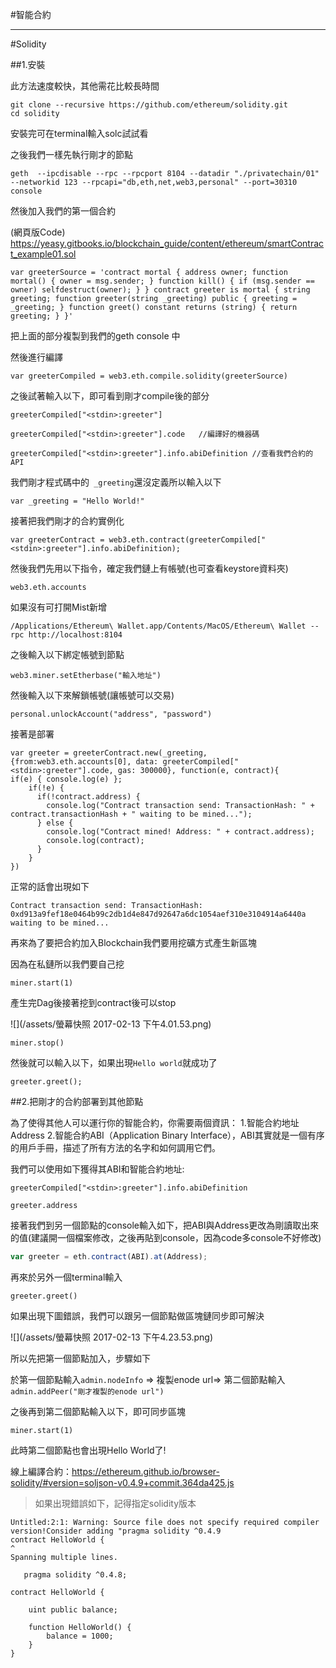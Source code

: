 #智能合約


-----
#Solidity

##1.安裝


此方法速度較快，其他需花比較長時間
```
git clone --recursive https://github.com/ethereum/solidity.git
cd solidity
```
安裝完可在terminal輸入solc試試看

之後我們一樣先執行剛才的節點

```
geth  --ipcdisable --rpc --rpcport 8104 --datadir "./privatechain/01" --networkid 123 --rpcapi="db,eth,net,web3,personal" --port=30310 console
```


然後加入我們的第一個合約

(網頁版Code)
https://yeasy.gitbooks.io/blockchain_guide/content/ethereum/smartContract_example01.sol
```
var greeterSource = 'contract mortal { address owner; function mortal() { owner = msg.sender; } function kill() { if (msg.sender == owner) selfdestruct(owner); } } contract greeter is mortal { string greeting; function greeter(string _greeting) public { greeting = _greeting; } function greet() constant returns (string) { return greeting; } }'
```

把上面的部分複製到我們的geth console 中

然後進行編譯

```
var greeterCompiled = web3.eth.compile.solidity(greeterSource)
```

之後試著輸入以下，即可看到剛才compile後的部分

```
greeterCompiled["<stdin>:greeter"]

greeterCompiled["<stdin>:greeter"].code   //編譯好的機器碼

greeterCompiled["<stdin>:greeter"].info.abiDefinition //查看我們合約的API
```

我們剛才程式碼中的` _greeting`還沒定義所以輸入以下

```
var _greeting = "Hello World!"
```

接著把我們剛才的合約實例化

```
var greeterContract = web3.eth.contract(greeterCompiled["<stdin>:greeter"].info.abiDefinition);
```

然後我們先用以下指令，確定我們鏈上有帳號(也可查看keystore資料夾)
```
web3.eth.accounts
```
如果沒有可打開Mist新增

```
/Applications/Ethereum\ Wallet.app/Contents/MacOS/Ethereum\ Wallet --rpc http://localhost:8104
```
之後輸入以下綁定帳號到節點
```
web3.miner.setEtherbase("輸入地址")
```

然後輸入以下來解鎖帳號(讓帳號可以交易)

```
personal.unlockAccount("address", "password")
```


接著是部署

```
var greeter = greeterContract.new(_greeting,{from:web3.eth.accounts[0], data: greeterCompiled["<stdin>:greeter"].code, gas: 300000}, function(e, contract){
if(e) { console.log(e) };
    if(!e) {
      if(!contract.address) {
        console.log("Contract transaction send: TransactionHash: " + contract.transactionHash + " waiting to be mined...");
      } else {
        console.log("Contract mined! Address: " + contract.address);
        console.log(contract);
      }
    }
})
```

正常的話會出現如下
```
Contract transaction send: TransactionHash: 0xd913a9fef18e0464b99c2db1d4e847d92647a6dc1054aef310e3104914a6440a waiting to be mined...
```


再來為了要把合約加入Blockchain我們要用挖礦方式產生新區塊

因為在私鏈所以我們要自己挖

```
miner.start(1)
```

產生完Dag後接著挖到contract後可以stop

![](/assets/螢幕快照 2017-02-13 下午4.01.53.png)

```
miner.stop()
```
然後就可以輸入以下，如果出現`Hello world`就成功了

```
greeter.greet();
```

##2.把剛才的合約部署到其他節點

為了使得其他人可以運行你的智能合約，你需要兩個資訊：
1.智能合約地址Address
2.智能合約ABI（Application Binary Interface），ABI其實就是一個有序的用戶手冊，描述了所有方法的名字和如何調用它們。

我們可以使用如下獲得其ABI和智能合約地址:


```
greeterCompiled["<stdin>:greeter"].info.abiDefinition
```

```
greeter.address
```

接著我們到另一個節點的console輸入如下，把ABI與Address更改為剛讀取出來的值(建議開一個檔案修改，之後再貼到console，因為code多console不好修改)

```javascript
var greeter = eth.contract(ABI).at(Address);
```

再來於另外一個terminal輸入

```
greeter.greet()
```

如果出現下圖錯誤，我們可以跟另一個節點做區塊鏈同步即可解決

![](/assets/螢幕快照 2017-02-13 下午4.23.53.png)

所以先把第一個節點加入，步驟如下

於第一個節點輸入`admin.nodeInfo` => 複製enode url=> 第二個節點輸入`admin.addPeer("剛才複製的enode url")`

之後再到第二個節點輸入以下，即可同步區塊
```
miner.start(1)
```

此時第二個節點也會出現Hello World了!


線上編譯合約：https://ethereum.github.io/browser-solidity/#version=soljson-v0.4.9+commit.364da425.js


>如果出現錯誤如下，記得指定solidity版本
```
Untitled:2:1: Warning: Source file does not specify required compiler version!Consider adding "pragma solidity ^0.4.9
contract HelloWorld {
^
Spanning multiple lines.
```

```
   pragma solidity ^0.4.8;

contract HelloWorld {
  
    uint public balance;

    function HelloWorld() {
        balance = 1000;
    }
}
```